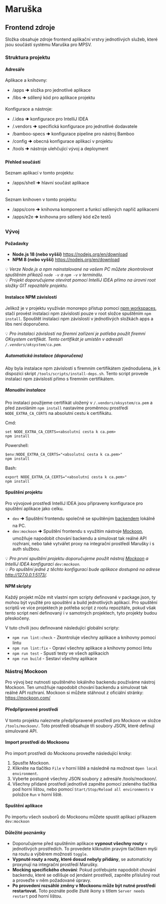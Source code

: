# Maruška
## Frontend zdroje
Složka obsahuje zdroje frontend aplikační vrstvy jednotlivých služeb, které jsou součástí systému Maruška pro MPSV.

### Struktura projektu

#### Adresáře

Aplikace a knihovny:
* /apps 🠊 složka pro jednotlivé aplikace
* /libs 🠊 sdílený kód pro aplikace projektu

Konfigurace a nástroje:
* /.idea 🠊 konfigurace pro IntelliJ IDEA
* /.vendors 🠊 specifická konfigurace pro jednotlivé dodavatele
* /bamboo-specs 🠊 konfigurace pipeline pro nástroj Bamboo
* /config 🠊 obecná konfigurace aplikací v projektu
* /tools 🠊 nástroje ulehčující vývoj a deployment

#### Přehled součástí

Seznam aplikací v tomto projektu:
* /apps/shell 🠊 hlavní součást aplikace
* 
Seznam knihoven v tomto projektu:
* /apps/core 🠊 knihovna komponent a funkcí sdílených napříč aplikacemi
* /apps/e2e 🠊 knihovna pro sdílený kód e2e testů

### Vývoj

#### Požadavky

* **Node.js 18 (nebo vyšší)** https://nodejs.org/en/download
* **NPM 8 (nebo vyšší)** https://nodejs.org/en/download

💡 _Verze Node.js a npm nainstalované na vašem PC můžete zkontrolovat spuštěním příkazů `node -v` a `npm -v` v terminálu._\
💡 _Projekt doporučujeme otevírat pomocí IntelliJ IDEA přímo na úrovni root složky GIT repozitáře projektu._

#### Instalace NPM závislostí

Jelikož je v projektu využíván monorepo přístup pomocí [npm workspaces](https://docs.npmjs.com/cli/v9/using-npm/workspaces?v=true), stačí provést instalaci npm závislostí pouze v root složce spuštěním `npm install`. Spouštět instalaci npm závislostí v jednotlivých složkách apps a libs není doporučeno.

💡 _Pro instalaci závislostí na firemní zařízení je potřeba použít firemní OKsystem certifikát. Tento certifikát je umístěn v adresáři `/.vendors/oksystem/ca.pem`._

##### Automatická instalace (doporučeno)

Aby byla instalace npm závislostí s firemním certifikátem zjednodušena, je k dispozici skript `/tools/scripts/install-deps.sh`. Tento script provede instalaci npm závislostí přímo s firemním certifikátem.

##### Manuální instalace

Pro instalaci použijeme certifikát uložený v `/.vendors/oksystem/ca.pem` a před zavoláním `npm install` nastavíme proměnnou prostředí `NODE_EXTRA_CA_CERTS` na absolutní cestu k certifikátu.

Cmd:
```shell
set NODE_EXTRA_CA_CERTS=<absolutní cesta k ca.pem>
npm install
```
Powershell:
```shell
$env:NODE_EXTRA_CA_CERTS="<absolutní cesta k ca.pem>"
npm install
```
Bash:
```shell
export NODE_EXTRA_CA_CERTS="<absolutní cesta k ca.pem>"
npm install
```

#### Spuštění projektu

Pro vývojové prostředí IntelliJ IDEA jsou připraveny konfigurace pro spuštění aplikace jako celku.
* `dev` 🠊 Spuštění frontendu společně se spuštěným [backendem](https://bitbucket.oksystem.local/projects/MAR/repos/maruska/browse/backend) lokálně na PC.
* `dev:mockoon` 🠊 Spuštění frontendu s využítím nástroje [Mockoon](#nástroj-mockoon), umožňuje napodobit chování backendu a simulovat tak reálné API rozhraní, nebo také vytvářet proxy na integrační prostředí Marušky i s auth službou.

💡 _Pro první spuštění projektu doporučujeme použít nástroj [Mockoon](#nástroj-mockoon) a IntelliJ IDEA konfiguraci `dev:mockoon`._\
💡 _Po spuštění jedné z těchto konfigurací bude aplikace dostupná na adrese http://127.0.0.1:5173/._

#### NPM skripty
Každý projekt může mít vlastní npm scripty definované v package.json, ty mohou být využité pro spouštění a build jednotlivých aplikací. Pro spuštění scriptů ve více projektech je potřeba script z rootu repozitáře, pokud však tento script není definovaný i v samotných projektech, tyto projekty budou přeskočeny.

V tuto chvíli jsou definované následující globální scripty:
- `npm run lint:check` - Zkontroluje všechny aplikace a knihovny pomocí lintu
- `npm run lint:fix` - Opraví všechny aplikace a knihovny pomocí lintu
- `npm run test` - Spustí testy ve všech aplikacích
- `npm run build` - Sestaví všechny aplikace

### Nástroj Mockoon

Pro vývoj bez nutnosti spuštěného lokálního backendu používáme nástroj Mockoon. Ten umožňuje napodobit chování backendu a simulovat tak reálné API rozhraní. Mockoon si můžete stáhnout z oficiální stránky: https://mockoon.com/

#### Předpřipravené prostředí

V tomto projektu naleznete předpřipravené prostředí pro Mockoon ve složce `/tools/mockoon/`. Toto prostředí obsahuje tři soubory JSON, které definují simulované API.

#### Import prostředí do Mockoonu

Pro import prostředí do Mockoonu proveďte následující kroky:

1. Spusťte Mockoon.
2. Klikněte na tlačítko `File` v horní liště a následně na možnost `Open local environment`.
3. Vyberte postupně všechny JSON soubory z adresáře /tools/mockoon/.
4. Všechny přidané prostředí jednotlivě zapněte pomocí zeleného tlačítka pod horní lištou, nebo pomocí `Start/Stop/Reload all environments` v položce `Run` v horní liště.

#### Spuštění aplikace

Po importu všech souborů do Mockoonu můžete spustit aplikaci příkazem `dev:mockoon`

#### Důležité poznámky

- Doporučujeme před spuštěním aplikace **vypnout všechny routy** v jednotlivých prostředích. To provedete kliknutím pravým tlačítkem myši na routu a výběrem možnosti `toggle`.
- **Vypnuté routy a routy, které dosud nebyly přidány**, se automaticky proxynují na integrační prostředí Marušky.
- **Mocking specifického chování**: Pokud potřebujete napodobit chování backendu, které se odlišuje od jendaint prostředí, zapněte příslušný rout a proveďte v něm požadované úpravy.
- **Po provedení rozsáhlé změny v Mockoonu může být nutné prostředí restartovat.** Toto poznáte podle žluté ikony s titlem `Server needs restart` pod horní lištou.
